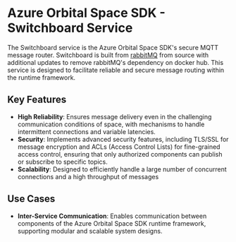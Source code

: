 # Azure Orbital Space SDK - Switchboard Service

The Switchboard service is the Azure Orbital Space SDK's secure MQTT message router. Switchboard is built from [rabbitMQ](https://github.com/rabbitmq/rabbitmq-server) from source with additional updates to remove rabbitMQ's dependency on docker hub. This service is designed to facilitate reliable and secure message routing within the runtime framework.

## Key Features

- **High Reliability**: Ensures message delivery even in the challenging communication conditions of space, with mechanisms to handle intermittent connections and variable latencies.
- **Security**: Implements advanced security features, including TLS/SSL for message encryption and ACLs (Access Control Lists) for fine-grained access control, ensuring that only authorized components can publish or subscribe to specific topics.
- **Scalability**: Designed to efficiently handle a large number of concurrent connections and a high throughput of messages

## Use Cases

- **Inter-Service Communication**: Enables communication between components of the Azure Orbital Space SDK runtime framework, supporting modular and scalable system designs.

<!-- TODO: Finish this documentation and provide links -->